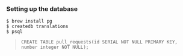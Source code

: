 ### Setting up the database

```
$ brew install pg  
$ createdb translations  
$ psql  
```

> `CREATE TABLE pull_requests(id SERIAL NOT NULL PRIMARY KEY, number integer NOT NULL);`

